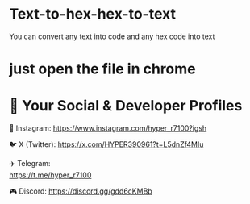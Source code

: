# Text-to-hex-hex-to-text
You can convert any text into code and any hex code into text
# just open the file in chrome
# 🔗 Your Social & Developer Profiles

📸 Instagram: https://www.instagram.com/hyper_r7100?igsh

🐦 X (Twitter): https://x.com/HYPER390961?t=L5dnZf4MIu

✈️ Telegram:                           
https://t.me/hyper_r7100

🎮 Discord: https://discord.gg/gdd6cKMBb









